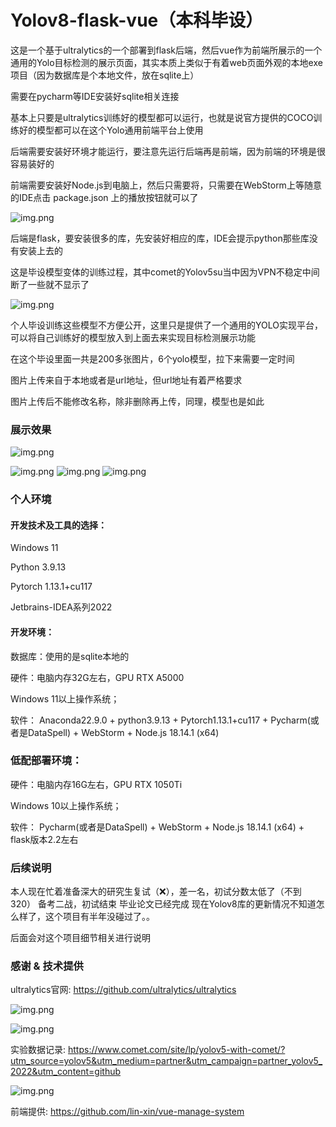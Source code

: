 # Yolov8-flask-vue（本科毕设）

这是一个基于ultralytics的一个部署到flask后端，然后vue作为前端所展示的一个通用的Yolo目标检测的展示页面，其实本质上类似于有着web页面外观的本地exe项目（因为数据库是个本地文件，放在sqlite上）

需要在pycharm等IDE安装好sqlite相关连接

基本上只要是ultralytics训练好的模型都可以运行，也就是说官方提供的COCO训练好的模型都可以在这个Yolo通用前端平台上使用

后端需要安装好环境才能运行，要注意先运行后端再是前端，因为前端的环境是很容易装好的

前端需要安装好Node.js到电脑上，然后只需要将，只需要在WebStorm上等随意的IDE点击 package.json 上的播放按钮就可以了

![img.png](img/img.png)


后端是flask，要安装很多的库，先安装好相应的库，IDE会提示python那些库没有安装上去的



这是毕设模型变体的训练过程，其中comet的Yolov5su当中因为VPN不稳定中间断了一些就不显示了

![img.png](img/mAP50.png)

个人毕设训练这些模型不方便公开，这里只是提供了一个通用的YOLO实现平台，可以将自己训练好的模型放入到上面去来实现目标检测展示功能

在这个毕设里面一共是200多张图片，6个yolo模型，拉下来需要一定时间

图片上传来自于本地或者是url地址，但url地址有着严格要求

图片上传后不能修改名称，除非删除再上传，同理，模型也是如此


### 展示效果

![img.png](img/show3.png)

![img.png](img/show.png)
![img.png](img/show2.png)
![img.png](img/show4.png)

### 个人环境

#### 开发技术及工具的选择：

Windows 11

Python 3.9.13

Pytorch 1.13.1+cu117

Jetbrains-IDEA系列2022

#### 开发环境：

数据库：使用的是sqlite本地的

硬件：电脑内存32G左右，GPU RTX A5000

Windows 11以上操作系统；

软件： Anaconda22.9.0 + python3.9.13 + Pytorch1.13.1+cu117 + Pycharm(或者是DataSpell) + WebStorm + Node.js 18.14.1 (x64)

### 低配部署环境：

硬件：电脑内存16G左右，GPU RTX 1050Ti

Windows 10以上操作系统；

软件： Pycharm(或者是DataSpell) + WebStorm + Node.js 18.14.1 (x64) + flask版本2.2左右

### 后续说明

本人现在忙着准备深大的研究生复试（❌），差一名，初试分数太低了（不到320）
备考二战，初试结束
毕业论文已经完成
现在Yolov8库的更新情况不知道怎么样了，这个项目有半年没碰过了。。

后面会对这个项目细节相关进行说明


### 感谢 & 技术提供

ultralytics官网: https://github.com/ultralytics/ultralytics

![img.png](img/img9.png)

![img.png](img/img2.png)

实验数据记录: https://www.comet.com/site/lp/yolov5-with-comet/?utm_source=yolov5&utm_medium=partner&utm_campaign=partner_yolov5_2022&utm_content=github

![img.png](img/img6.png)

前端提供:
https://github.com/lin-xin/vue-manage-system



